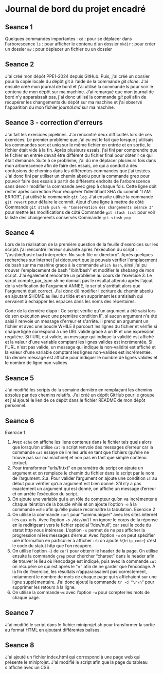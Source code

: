 # Journal de bord du projet encadré
## Seance 1
Quelques commandes importantes :
`cd` : pour se déplacer dans l'arborescence
`ls` : pour afficher le contenu d'un dossier
`mkdir` : pour créer un dossier
`mv` : pour déplacer un fichier ou un dossier
## Seance 2
J'ai créé mon dépôt PPE1-2024 depuis GitHub. Puis, j'ai créé un dossier pour la copie locale du dépôt git à l'aide de la commande *git clone*. J'ai ensuite créé mon journal de bord et j'ai utilisé la commande *ls* pour voir le contenu de mon dépôt sur ma machine. J'ai remarqué que mon journal de bord n'y apparaissait pas, j'ai donc utilisé la commande *git pull* afin de récupérer les changements du dépôt sur ma machine et j'ai observé l'apparition du mon fichier *journal.md* sur ma machine.
## Seance 3 - correction d'erreurs
J'ai fait les exercices pipelines. J'ai rencontré deux difficultés lors de ces exercices. Le premier problème que j'ai eu est le fait que lorsque j'utilisais les commandes sort et uniq sur le même fichier en entrée et en sortie, le fichier était vide à la fin. Après plusieurs essais, j'ai fini par comprendre que le fichier en entrée devait être différent du fichier final pour obtenir ce qui était demandé. Suite à ce problème, j'ai dû me déplacer plusieurs fois dans mon arborescence afin de faire des essais, ce qui a conduit à des confusions de chemins dans les différentes commandes que j'ai testées. J'ai donc fini par utiliser un chemin absolu pour la commande grep pour pouvoir faire des essais à partir de différents endroits de l'arborescence sans devoir modifier la commande avec grep à chaque fois.
Cette ligne doit rester après correction
Pour récupérer l'identifiant SHA du commit "I AM ERROR", j'ai utilisé la commande `git log`. J'ai ensuite utilisé la commande `git revert` pour défaire le commit.
Ajout d'une ligne à mettre de côté
Commande `git stash push -m "Conservation des changements séance 3"` pour mettre les modifications de côté
Commande `git stash list` pour voir la liste des changements conservés
Commande `git stash pop`
## Seance 4
Lors de la réalisation de la première question de la feuille d'exercices sur les scripts j'ai rencontré l'erreur suivante après l'exécution du script : "/usr/bin/bash: bad interpreter: No such file or directory". Après quelques recherches sur internet j'ai découvert que je pouvais vérifier l'emplacement de bash sur ma mashine grace à la commande `which bash`, ainsi j'ai pu trouver l'emplacement de bash "/bin/bash" et modifier le shebang de mon script.
J'ai également rencontré un problème au cours de l'exercice 3. Le script compte_par_type.sh ne donnait pas le résultat attendu après l'ajout de la vérification de l'argument ANNEE, le script s'arrêtait alors que l'argument était correct. J'ai donc dû modifier l'écriture du chemin absolu en ajoutant $HOME au lieu du tilde et en supprimant les antislash qui servaient à échapper les espaces dans les noms des répertoires.

Code de la dernière diapo :
Ce script vérifie qu'un argument a été saisi lors de son exécution avec une première condition IF, si aucun argument n'a été saisi il renvoie un message d'erreur et s'arrête.
Il prend en argument un fichier et avec une boucle WHILE il parcourt les lignes du fichier et vérifie si chaque ligne correspond à une URL valide grace à un IF et une expression régulière. Si l'URL est valide, un message qui indique la validité est affiché et la valeur d'une variable comptant les lignes valides est incrémentée. Si l'URL n'est pas valide, un message qui indique la non-validité est affiché et la valeur d'une variable comptant les lignes non-valides est incrémentée.
Un dernier message est affiché pour indiquer le nombre de lignes valides et le nombre de ligne non-valides.
## Seance 5
J'ai modifié les scripts de la semaine dernière en remplaçant les chemins absolus par des chemins relatifs. J'ai créé un dépôt GitHub pour le groupe et j'ai ajouté le lien de ce dépôt dans le fichier README de mon dépôt personnel.
## Seance 6
Exercice 1
1. Avec `echo` on affiche les liens contenus dans le fichier tels quels alors que lorsqu’on utilise `cat` le script renvoie des messages d’erreur car la commande `cat` essaye de lire les urls en tant que fichiers (qu’elle ne trouve pas sur ma machine) et non pas en tant que simple contenu textuel.
2. Pour transformer "urls/fr.txt" en paramètre du script on ajoute un argument et on remplace le chemin du fichier dans le script par le nom de l’argument.
2.a. Pour valider l’argument on ajoute une condition `if` au début pour vérifier qu’un argument est bien donné. S’il n’y a pas exactement un argument qui est donné, on affiche un message d’erreur et on arrête l’exécution du script.
3. On ajoute une variable qui a un rôle de compteur qu’on va incrémenter à chaque itération de la boucle while et on ajoute l’option `-e` à la commande `echo` afin qu’elle puisse reconnaître la tabulation.
Exercice 2
1. On utilise la commande `curl` pour “communiquer” avec les sites internet liés aux urls. Avec l’option `-o /dev/null` on ignore le corps de la réponse en le redirigeant vers le fichier spécial “/dev/null”, car seul le code du statut http nous intéresse. L’option `-s` permet de ne pas afficher la progression ni les messages d’erreur. Avec l’option `-w` on peut spécifier une information en particulier à afficher : si on ajoute `%{http_code}` c’est le code du statut http que l’on récupère.
2. On utilise l’option `-I` de `curl` pour obtenir le header de la page. On utilise ensuite la commande `grep` pour chercher “charset” dans le header afin de trouver le lieu où l’encodage est indiqué, puis avec la commande `cut` on récupère ce qui est après le “=” afin de ne garder que l’encodage. À la fin de l’exercice, les résultats n’apparaissaient pas correctement, notamment le nombre de mots de chaque page qui s’affichaient sur une ligne supplémentaire. J’ai donc ajouté la commande `tr -d “\r\n”` pour supprimer les retours à la ligne.
3. On utilise la commande `wc` avec l’option `-w` pour compter les mots de chaque page.
## Seance 7
J'ai modifié le script dans le fichier miniprojet.sh pour transformer la sortie au format HTML en ajoutant différentes balises.
## Seance 8
J'ai ajouté un fichier index.html qui correspond à une page web qui présente le miniprojet. J'ai modifié le script afin que la page du tableau s'affiche avec un CSS.
